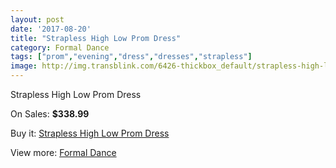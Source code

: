 ```yaml
---
layout: post
date: '2017-08-20'
title: "Strapless High Low Prom Dress"
category: Formal Dance
tags: ["prom","evening","dress","dresses","strapless"]
image: http://img.transblink.com/6426-thickbox_default/strapless-high-low-prom-dress.jpg
---
```

Strapless High Low Prom Dress

On Sales: **$338.99**
<a href="https://www.transblink.com/en/formal-dance/2073-strapless-high-low-prom-dress.html"><amp-img layout="responsive" width="600" height="600" src="//img.transblink.com/6426-thickbox_default/strapless-high-low-prom-dress.jpg" alt="Strapless High Low Prom Dress 0" /></a>
<a href="https://www.transblink.com/en/formal-dance/2073-strapless-high-low-prom-dress.html"><amp-img layout="responsive" width="600" height="600" src="//img.transblink.com/6427-thickbox_default/strapless-high-low-prom-dress.jpg" alt="Strapless High Low Prom Dress 1" /></a>

Buy it: [Strapless High Low Prom Dress](https://www.transblink.com/en/formal-dance/2073-strapless-high-low-prom-dress.html "Strapless High Low Prom Dress")

View more: [Formal Dance](https://www.transblink.com/en/6-formal-dance "Formal Dance")